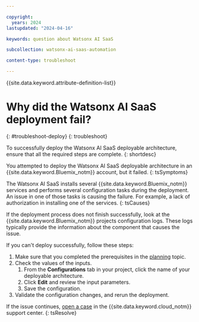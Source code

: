 ```yaml
---

copyright:
  years: 2024
lastupdated: "2024-04-16"

keywords: question about Watsonx AI SaaS

subcollection: watsonx-ai-saas-automation

content-type: troubleshoot

---
```


{{site.data.keyword.attribute-definition-list}}

# Why did the Watsonx AI SaaS deployment fail?
{: #troubleshoot-deploy}
{: troubleshoot}

To successfully deploy the Watsonx AI SaaS deployable architecture, ensure that all the required steps are complete.
{: shortdesc}

You attempted to deploy the Watsonx AI SaaS deployable architecture in an {{site.data.keyword.Bluemix_notm}} account, but it failed.
{: tsSymptoms}

The Watsonx AI SaaS installs several {{site.data.keyword.Bluemix_notm}} services and performs several configuration tasks during the deployment.
An issue in one of those tasks is causing the failure. For example, a lack of authorization in installing one of the services.
{: tsCauses}

If the deployment process does not finish successfully, look at the {{site.data.keyword.Bluemix_notm}} projects configuration logs.
These logs typically provide the information about the component that causes the issue.

If you can't deploy successfully, follow these steps:

1.  Make sure that you completed the prerequisites in the [planning](/docs/watsonx-ai-saas-automation?topic=watsonx-ai-saas-automation-planning) topic.
2.  Check the values of the inputs.
    1. From the **Configurations** tab in your project, click the name of your deployable architecture.
    2. Click **Edit** and review the input parameters.
    3. Save the configuration.
3.  Validate the configuration changes, and rerun the deployment.

If the issue continues, [open a case](/docs/watsonx-ai-saas-automation?topic=watsonx-ai-saas-automation-help-and-support) in the {{site.data.keyword.cloud_notm}} support center.
{: tsResolve}
